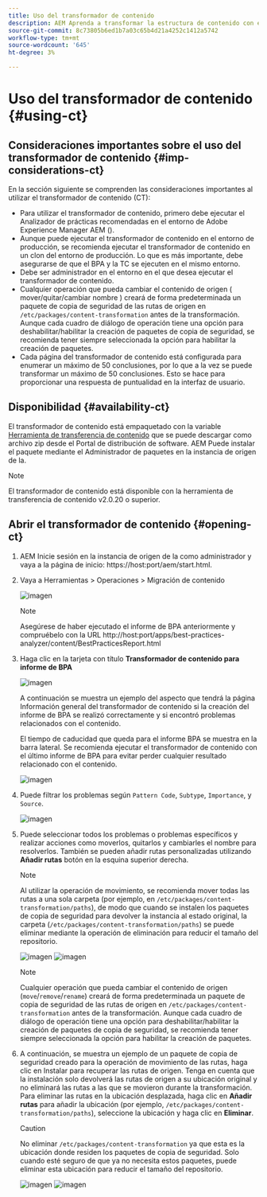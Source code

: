 ```yaml
---
title: Uso del transformador de contenido
description: AEM Aprenda a transformar la estructura de contenido con el fin de prepararse para migrar a la as a Cloud Service.
source-git-commit: 8c73805b6ed1b7a03c65b4d21a4252c1412a5742
workflow-type: tm+mt
source-wordcount: '645'
ht-degree: 3%

---
```


# Uso del transformador de contenido {#using-ct}

## Consideraciones importantes sobre el uso del transformador de contenido {#imp-considerations-ct}

En la sección siguiente se comprenden las consideraciones importantes al utilizar el transformador de contenido (CT):

* Para utilizar el transformador de contenido, primero debe ejecutar el Analizador de prácticas recomendadas en el entorno de Adobe Experience Manager AEM ().
* Aunque puede ejecutar el transformador de contenido en el entorno de producción, se recomienda ejecutar el transformador de contenido en un clon del entorno de producción. Lo que es más importante, debe asegurarse de que el BPA y la TC se ejecuten en el mismo entorno.
* Debe ser administrador en el entorno en el que desea ejecutar el transformador de contenido.
* Cualquier operación que pueda cambiar el contenido de origen ( mover/quitar/cambiar nombre ) creará de forma predeterminada un paquete de copia de seguridad de las rutas de origen en `/etc/packages/content-transformation` antes de la transformación. Aunque cada cuadro de diálogo de operación tiene una opción para deshabilitar/habilitar la creación de paquetes de copia de seguridad, se recomienda tener siempre seleccionada la opción para habilitar la creación de paquetes.
* Cada página del transformador de contenido está configurada para enumerar un máximo de 50 conclusiones, por lo que a la vez se puede transformar un máximo de 50 conclusiones. Esto se hace para proporcionar una respuesta de puntualidad en la interfaz de usuario.

## Disponibilidad {#availability-ct}

El transformador de contenido está empaquetado con la variable [Herramienta de transferencia de contenido](/help/journey-migration/content-transfer-tool/using-content-transfer-tool/getting-started-content-transfer-tool.md) que se puede descargar como archivo zip desde el Portal de distribución de software. AEM Puede instalar el paquete mediante el Administrador de paquetes en la instancia de origen de la.

>[!NOTE]
>El transformador de contenido está disponible con la herramienta de transferencia de contenido v2.0.20 o superior.

## Abrir el transformador de contenido {#opening-ct}

1. AEM Inicie sesión en la instancia de origen de la como administrador y vaya a la página de inicio: https://host:port/aem/start.html.
1. Vaya a Herramientas > Operaciones > Migración de contenido

   ![imagen](/help/journey-migration/content-transformer/assets/ct-1.png)

   >[!NOTE]
   > Asegúrese de haber ejecutado el informe de BPA anteriormente y compruébelo con la URL http://host:port/apps/best-practices-analyzer/content/BestPracticesReport.html

1. Haga clic en la tarjeta con título **Transformador de contenido para informe de BPA**

   ![imagen](/help/journey-migration/content-transformer/assets/ct-2.png)

   A continuación se muestra un ejemplo del aspecto que tendrá la página Información general del transformador de contenido si la creación del informe de BPA se realizó correctamente y si encontró problemas relacionados con el contenido.

   El tiempo de caducidad que queda para el informe BPA se muestra en la barra lateral. Se recomienda ejecutar el transformador de contenido con el último informe de BPA para evitar perder cualquier resultado relacionado con el contenido.

   ![imagen](/help/journey-migration/content-transformer/assets/ct-3.png)

1. Puede filtrar los problemas según `Pattern Code`, `Subtype`, `Importance`, y `Source`.

   ![imagen](/help/journey-migration/content-transformer/assets/ct-4.png)

1. Puede seleccionar todos los problemas o problemas específicos y realizar acciones como moverlos, quitarlos y cambiarles el nombre para resolverlos. También se pueden añadir rutas personalizadas utilizando **Añadir rutas** botón en la esquina superior derecha.

   >[!NOTE]
   > Al utilizar la operación de movimiento, se recomienda mover todas las rutas a una sola carpeta (por ejemplo, en `/etc/packages/content-transformation/paths`), de modo que cuando se instalen los paquetes de copia de seguridad para devolver la instancia al estado original, la carpeta (`/etc/packages/content-transformation/paths`) se puede eliminar mediante la operación de eliminación para reducir el tamaño del repositorio.

   ![imagen](/help/journey-migration/content-transformer/assets/ct-5.png)
   ![imagen](/help/journey-migration/content-transformer/assets/ct-6.png)

   >[!NOTE]
   > Cualquier operación que pueda cambiar el contenido de origen (`move`/`remove`/`rename`) creará de forma predeterminada un paquete de copia de seguridad de las rutas de origen en `/etc/packages/content-transformation` antes de la transformación. Aunque cada cuadro de diálogo de operación tiene una opción para deshabilitar/habilitar la creación de paquetes de copia de seguridad, se recomienda tener siempre seleccionada la opción para habilitar la creación de paquetes.

1. A continuación, se muestra un ejemplo de un paquete de copia de seguridad creado para la operación de movimiento de las rutas, haga clic en Instalar para recuperar las rutas de origen. Tenga en cuenta que la instalación solo devolverá las rutas de origen a su ubicación original y no eliminará las rutas a las que se movieron durante la transformación. Para eliminar las rutas en la ubicación desplazada, haga clic en **Añadir rutas** para añadir la ubicación (por ejemplo, `/etc/packages/content-transformation/paths`), seleccione la ubicación y haga clic en **Eliminar**.

   >[!CAUTION]
   > No eliminar `/etc/packages/content-transformation` ya que esta es la ubicación donde residen los paquetes de copia de seguridad. Solo cuando esté seguro de que ya no necesita estos paquetes, puede eliminar esta ubicación para reducir el tamaño del repositorio.

   ![imagen](/help/journey-migration/content-transformer/assets/ct-7.png)
   ![imagen](/help/journey-migration/content-transformer/assets/ct-8.png)
